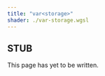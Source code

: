 ```yaml
---
title: "var<storage>"
shader: ./var-storage.wgsl
---
```


## STUB
This page has yet to be written.

